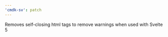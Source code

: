 ```yaml
---
'cmdk-sv': patch
---
```


Removes self-closing html tags to remove warnings when used with Svelte 5
